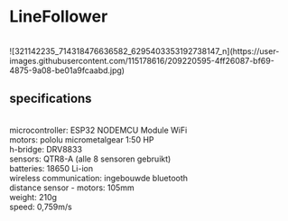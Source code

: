 # LineFollower
<br />
![321142235_714318476636582_6295403353192738147_n](https://user-images.githubusercontent.com/115178616/209220595-4ff26087-bf69-4875-9a08-be01a9fcaabd.jpg)
<br />
  
## specifications
<br />
microcontroller: ESP32 NODEMCU Module WiFi
<br />
motors: pololu micrometalgear 1:50 HP
<br />
h-bridge: DRV8833
<br />
sensors: QTR8-A (alle 8 sensoren gebruikt)
<br />
batteries: 18650 Li-ion
<br />
wireless communication: ingebouwde bluetooth
<br />
distance sensor - motors: 105mm
<br />
weight: 210g
<br />
speed: 0,759m/s
<br />
